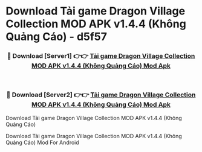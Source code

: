 # Download Tải game Dragon Village Collection MOD APK v1.4.4 (Không Quảng Cáo) - d5f57


<div align="center">
<h3>🔴 Download [Server1] 👉👉 <a href="https://apk-comot.site?title=Tải_game_Dragon_Village_Collection_MOD_APK_v1.4.4_(Không_Quảng_Cáo)">Tải game Dragon Village Collection MOD APK v1.4.4 (Không Quảng Cáo) Mod Apk</a></h3><br>
<h3>🔴 Download [Server2] 👉👉 <a href="https://apk-comot.site?title=Tải_game_Dragon_Village_Collection_MOD_APK_v1.4.4_(Không_Quảng_Cáo)">Tải game Dragon Village Collection MOD APK v1.4.4 (Không Quảng Cáo) Mod Apk</a></h3>
</div>



Download Tải game Dragon Village Collection MOD APK v1.4.4 (Không Quảng Cáo) 

Download Tải game Dragon Village Collection MOD APK v1.4.4 (Không Quảng Cáo) Mod For Android
